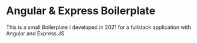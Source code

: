 # Angular & Express Boilerplate

This is a small Boilerplate I developed in 2021 for a fullstack application with Angular and Express.JS
